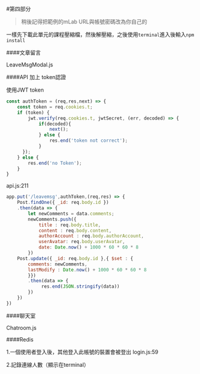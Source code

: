 #第四部分

>稍後記得把範例的mLab URL與帳號密碼改為你自己的


一樣先下載此單元的課程壓縮檔，然後解壓縮，之後使用`terminal`進入後輸入`npm install`



####文章留言

LeaveMsgModal.js

####API 加上 token認證

使用JWT token
```javascript
const authToken = (req,res,next) => {
	const token = req.cookies.t;
	if (token) {
		jwt.verify(req.cookies.t, jwtSecret, (err, decoded) => {
			if(decoded){
				next();
			} else {
				res.end('token not correct');
			}
	  });
	} else {
		res.end('no Token');
	}
}
```

api.js:211
```javascript
app.put('/leavemsg',authToken,(req,res) => {
	Post.findOne({ _id: req.body.id })
	.then(data => {
		let newComments = data.comments;
		newComments.push({
			title : req.body.title,
			content : req.body.content,
			authorAccount : req.body.authorAccount,
			userAvatar: req.body.userAvatar,
			date: Date.now() + 1000 * 60 * 60 * 8
		})
	Post.update({ _id: req.body.id },{ $set : {
		comments: newComments,
		lastModify : Date.now() + 1000 * 60 * 60 * 8
		}})
		.then(data => {
			 res.end(JSON.stringify(data))
		})
	})
})
```
####聊天室

Chatroom.js


####Redis

1.一個使用者登入後，其他登入此帳號的裝置會被登出  login.js:59

2.記錄連線人數（顯示在terminal）  


